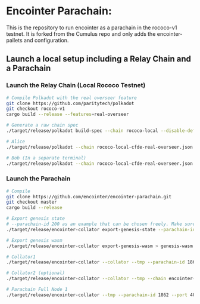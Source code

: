 # Encointer Parachain:

This is the repository to run encointer as a parachain in the rococo-v1 testnet. It is forked from the Cumulus repo and only adds the encointer-pallets and configuration.

## Launch a local setup including a Relay Chain and a Parachain

### Launch the Relay Chain (Local Rococo Testnet)

```bash
# Compile Polkadot with the real overseer feature
git clone https://github.com/paritytech/polkadot
git checkout rococo-v1
cargo build --release --features=real-overseer

# Generate a raw chain spec
./target/release/polkadot build-spec --chain rococo-local --disable-default-bootnode --raw > rococo-local-cfde-real-overseer.json

# Alice
./target/release/polkadot --chain rococo-local-cfde-real-overseer.json --alice --tmp

# Bob (In a separate terminal)
./target/release/polkadot --chain rococo-local-cfde-real-overseer.json --bob --tmp --port 30334
```

### Launch the Parachain

```bash
# Compile
git clone https://github.com/encointer/encointer-parachain.git
git checkout master
cargo build --release

# Export genesis state
# --parachain-id 200 as an example that can be chosen freely. Make sure to everywhere use the same parachain id
./target/release/encointer-collator export-genesis-state --parachain-id 1862 > genesis-state

# Export genesis wasm
./target/release/encointer-collator export-genesis-wasm > genesis-wasm

# Collator1
./target/release/encointer-collator --collator --tmp --parachain-id 1862 --chain encointer-rococo --port 40335 --ws-port 9946 -- --execution wasm --chain ../polkadot/rococo-local-cfde-real-overseer.json --port 30337 --ws-port 9981

# Collator2 (optional)
./target/release/encointer-collator --collator --tmp --chain encointer-rococo --parachain-id 1862 --port 40336 --ws-port 9947 -- --execution wasm --chain ../polkadot/rococo-local-cfde-real-overseer.json --port 30338 --ws-port 9982

# Parachain Full Node 1
./target/release/encointer-collator --tmp --parachain-id 1862 --port 40337 --ws-port 9948 -- --execution wasm --chain ../polkadot/rococo-local-cfde-real-overseer.json --port 30339
```